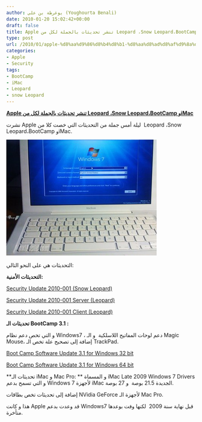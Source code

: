 ```yaml
---
author: يوغرطة بن علي (Youghourta Benali)
date: 2010-01-20 15:02:42+00:00
draft: false
title: Apple تنشر تحديثات بالجملة لكل من Leopard ،Snow Leopard،BootCamp وiMac
type: post
url: /2010/01/apple-%d8%aa%d9%86%d8%b4%d8%b1-%d8%aa%d8%ad%d8%af%d9%8a%d8%ab%d8%a7%d8%aa-%d8%a8%d8%a7%d9%84%d8%ac%d9%85%d9%84%d8%a9-%d9%84%d9%83%d9%84-%d9%85%d9%86-leopard-%d8%8csnow-leopard%d8%8cbootcamp-%d9%88imac/
categories:
- Apple
- Security
tags:
- BootCamp
- iMac
- Leopard
- snow Leopard
---
```


[**Apple تنشر تحديثات بالجملة لكل من Leopard ،Snow Leopard،BootCamp وiMac**](https://www.it-scoop.com/2010/01/apple-%d8%aa%d9%86%d8%b4%d8%b1-%d8%aa%d8%ad%d8%af%d9%8a%d8%ab%d8%a7%d8%aa-%d8%a8%d8%a7%d9%84%d8%ac%d9%85%d9%84%d8%a9-%d9%84%d9%83%d9%84-%d9%85%d9%86-leopard-%d8%8csnow-leopard%d8%8cbootcamp-%d9%88imac/)


نشرت Apple ليلة أمس جملة من التحديثات التي خصت كلا من  Leopard ،Snow Leopard،BootCamp وiMac.

[![](windows_7_macbook.jpg)
](https://www.it-scoop.com/2010/01/apple-%d8%aa%d9%86%d8%b4%d8%b1-%d8%aa%d8%ad%d8%af%d9%8a%d8%ab%d8%a7%d8%aa-%d8%a8%d8%a7%d9%84%d8%ac%d9%85%d9%84%d8%a9-%d9%84%d9%83%d9%84-%d9%85%d9%86-leopard-%d8%8csnow-leopard%d8%8cbootcamp-%d9%88imac/)

التحديثات هي على النحو التالي:

**التحديثات الأمنية:**

[Security Update 2010-001 (Snow Leopard)](http://support.apple.com/kb/DL994)

[Security Update 2010-001 Server (Leopard)](http://support.apple.com/kb/DL992)

[Security Update 2010-001 Client (Leopard)](http://support.apple.com/kb/DL993)

**تحديثات الـ BootCamp 3.1 :**

و التي تخص دعم نظام Windows7 ، دعم لوحات المفاتيح اللاسلكية  و الـ Magic Mouse، إضافة إلى تصحيح علة تخص الـ TrackPad.

[Boot Camp Software Update 3.1 for Windows 32 bit](http://support.apple.com/kb/DL996)

[Boot Camp Software Update 3.1 for Windows 64 bit](http://support.apple.com/kb/DL979)

**تحديثات الـ iMac و Mac Pro: ** و المسماة iMac Late 2009 Windows 7 Drivers و التي تسمح بدعم Windows 7 لأجهزة iMac الجديدة 21.5 بوصة  و 27 بوصة.

إضافة إلى تحديثات تخص بطاقات NVidia GeForce لأجهزة الـ Mac Pro.

هذا و كانت Apple قد وعدت بدعم Windows7 قبل نهاية سنة 2009  لكنها وفت بوعدها متأخرة.
